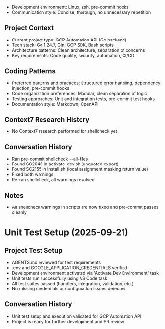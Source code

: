 - Development environment: Linux, zsh, pre-commit hooks
- Communication style: Concise, thorough, no unnecessary repetition

## Project Context

- Current project type: GCP Automation API (Go backend)
- Tech stack: Go 1.24.7, Gin, GCP SDK, Bash scripts
- Architecture patterns: Clean architecture, separation of concerns
- Key requirements: Code quality, security, automation, CI/CD

## Coding Patterns

- Preferred patterns and practices: Structured error handling, dependency injection, pre-commit
  hooks
- Code organization preferences: Modular, clean separation of logic
- Testing approaches: Unit and integration tests, pre-commit test hooks
- Documentation style: Markdown, OpenAPI

## Context7 Research History

- No Context7 research performed for shellcheck yet

## Conversation History

- Ran pre-commit shellcheck --all-files
- Found SC2046 in activate-dev.sh (unquoted export)
- Found SC2155 in install.sh (local assignment masking return value)
- Fixed both warnings
- Re-ran shellcheck, all warnings resolved

## Notes

- All shellcheck warnings in scripts are now fixed and pre-commit passes cleanly

# Unit Test Setup (2025-09-21)

## Project Test Setup

- AGENTS.md reviewed for test requirements
- .env and GOOGLE_APPLICATION_CREDENTIALS verified
- Development environment activated via 'Activate Dev Environment' task
- Unit tests run successfully using VS Code task
- All test suites passed (handlers, integration, validation, etc.)
- No missing credentials or configuration issues detected

## Conversation History

- Unit test setup and execution validated for GCP Automation API
- Project is ready for further development and PR review
